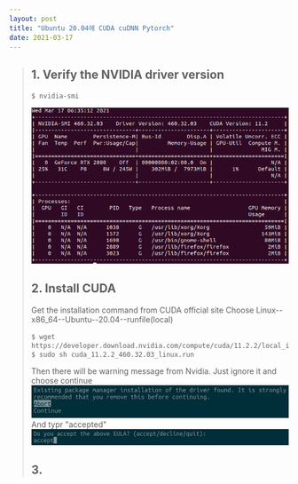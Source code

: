 ```yaml
---
layout: post
title: "Ubuntu 20.04에 CUDA cuDNN Pytorch"
date: 2021-03-17
---
```


> ## 1. Verify the NVIDIA driver version 
> ```
> $ nvidia-smi
> ```
> ![nvida driver version](/_img/1.png)
>   
> ## 2. Install CUDA 
> Get the installation command from CUDA official site 
> Choose Linux--x86_64--Ubuntu--20.04--runfile(local) 
> ```
> $ wget https://developer.download.nvidia.com/compute/cuda/11.2.2/local_installers/cuda_11.2.2_460.32.03_linux.run
> $ sudo sh cuda_11.2.2_460.32.03_linux.run
> ```
> Then there will be warning message from Nvidia. Just ignore it and choose continue
> ![nvida driver version](/_img/2.png)   
> And typr "accepted"
> ![nvida driver version](/_img/3.png)   
> ## 3. 
